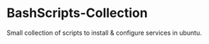 # BashScripts-Collection


Small collection of scripts to install &amp; configure services in ubuntu.

